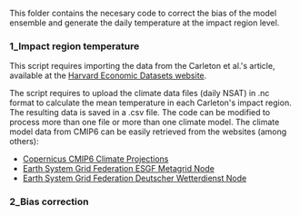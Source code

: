This folder contains the necesary code to correct the bias of the model ensemble and generate the daily temperature at the impact region level.


### 1_Impact region temperature
This script requires importing the data from the Carleton et al.'s article, available at the [Harvard Economic Datasets website](https://hu.sharepoint.com/sites/HarvardEconomicsDatasets/Shared%20Documents/Forms/AllItems.aspx?id=%2Fsites%2FHarvardEconomicsDatasets%2FShared%20Documents%2FCarleton%20et%20al%20%282022%29&p=true&ga=1).

The script requires to upload the climate data files (daily NSAT) in .nc format to calculate the mean temperature in each Carleton's impact region. The resulting data is saved in a .csv file. The code can be modified to process more than one file or more than one climate model. The climate model data from CMIP6 can be easily retrieved from the websites (among others): 
- [Copernicus CMIP6 Climate Projections](https://cds.climate.copernicus.eu/cdsapp#!/dataset/projections-cmip6?tab=form)
- [Earth System Grid Federation ESGF Metagrid Node](https://aims2.llnl.gov/search)
- [Earth System Grid Federation Deutscher Wetterdienst Node](https://esgf.dwd.de/search/cmip6-dwd/)

### 2_Bias correction